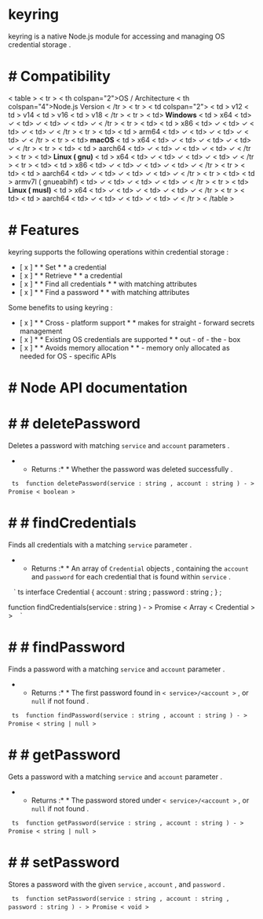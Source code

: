 # keyring 

 keyring is a native Node.js module for accessing and managing OS credential storage . 

 # # Compatibility 

 < table > 
     < tr > 
         < th colspan="2">OS / Architecture</th > 
         < th colspan="4">Node.js Version</th > 
     < /tr > 
     < tr > 
         < td colspan="2"></td > 
         < td > v12</td > 
         < td > v14</td > 
         < td > v16</td > 
         < td > v18</td > 
     < /tr > 
     < tr > 
         < td><b > Windows</b></td > 
         < td > x64</td > 
         < td> ✓ </td > 
         < td> ✓ </td > 
         < td> ✓ </td > 
         < td> ✓ </td > 
     < /tr > 
     < tr > 
         < td></td > 
         < td > x86</td > 
         < td> ✓ </td > 
         < td> ✓ </td > 
         < td> ✓ </td > 
         < td> ✓ </td > 
     < /tr > 
     < tr > 
         < td></td > 
         < td > arm64</td > 
         < td> ✓ </td > 
         < td> ✓ </td > 
         < td> ✓ </td > 
         < td> ✓ </td > 
     < /tr > 
     < tr > 
         < td><b > macOS</b></td > 
         < td > x64</td > 
         < td> ✓ </td > 
         < td> ✓ </td > 
         < td> ✓ </td > 
         < td> ✓ </td > 
     < /tr > 
     < tr > 
         < td></td > 
         < td > aarch64</td > 
         < td> ✓ </td > 
         < td> ✓ </td > 
         < td> ✓ </td > 
         < td> ✓ </td > 
     < /tr > 
     < tr > 
         < td><b > Linux ( gnu)</b></td > 
         < td > x64</td > 
         < td> ✓ </td > 
         < td> ✓ </td > 
         < td> ✓ </td > 
         < td> ✓ </td > 
     < /tr > 
     < tr > 
         < td></td > 
         < td > x86</td > 
         < td> ✓ </td > 
         < td> ✓ </td > 
         < td> ✓ </td > 
         < td> ✓ </td > 
     < /tr > 
     < tr > 
         < td></td > 
         < td > aarch64</td > 
         < td> ✓ </td > 
         < td> ✓ </td > 
         < td> ✓ </td > 
         < td> ✓ </td > 
     < /tr > 
     < tr > 
         < td></td > 
         < td > armv7l ( gnueabihf)</td > 
         < td> ✓ </td > 
         < td> ✓ </td > 
         < td> ✓ </td > 
         < td> ✓ </td > 
     < /tr > 
     < tr > 
         < td><b > Linux ( musl)</b></td > 
         < td > x64</td > 
         < td> ✓ </td > 
         < td> ✓ </td > 
         < td> ✓ </td > 
         < td> ✓ </td > 
     < /tr > 
     < tr > 
         < td></td > 
         < td > aarch64</td > 
         < td> ✓ </td > 
         < td> ✓ </td > 
         < td> ✓ </td > 
         < td> ✓ </td > 
     < /tr > 
 < /table > 

 # # Features 

 keyring supports the following operations within credential storage : 

 - [ x ] * * Set * * a credential 
 - [ x ] * * Retrieve * * a credential 
 - [ x ] * * Find all credentials * * with matching attributes 
 - [ x ] * * Find a password * * with matching attributes 

 Some benefits to using keyring : 

 - [ x ] * * Cross - platform support * * makes for straight - forward secrets management 
 - [ x ] * * Existing OS credentials are supported * * out - of - the - box 
 - [ x ] * * Avoids memory allocation * * - memory only allocated as needed for OS - specific APIs 

 # # Node API documentation 

 # # # deletePassword 

 Deletes a password with matching ` service ` and ` account ` parameters . 

 * * Returns :* * Whether the password was deleted successfully . 

 ` ` ` ts 
 function deletePassword(service : string , account : string ) - > Promise < boolean > 
 ` ` ` 

 # # # findCredentials 

 Finds all credentials with a matching ` service ` parameter . 

 * * Returns :* * An array of ` Credential ` objects , containing the ` account ` and ` password ` for each credential that is found within ` service ` . 

 ` ` ` ts 
 interface Credential { 
   account : string ; 
   password : string ; 
 } ; 

 function findCredentials(service : string ) - > Promise < Array < Credential > > 
 ` ` ` 

 # # # findPassword 

 Finds a password with a matching ` service ` and ` account ` parameter . 

 * * Returns :* * The first password found in ` < service>/<account > ` , or ` null ` if not found . 

 ` ` ` ts 
 function findPassword(service : string , account : string ) - > Promise < string | null > 
 ` ` ` 

 # # # getPassword 

 Gets a password with a matching ` service ` and ` account ` parameter . 

 * * Returns :* * The password stored under ` < service>/<account > ` , or ` null ` if not found . 

 ` ` ` ts 
 function getPassword(service : string , account : string ) - > Promise < string | null > 
 ` ` ` 

 # # # setPassword 

 Stores a password with the given ` service ` , ` account ` , and ` password ` . 

 ` ` ` ts 
 function setPassword(service : string , account : string , password : string ) - > Promise < void > 
 ` ` ` 
